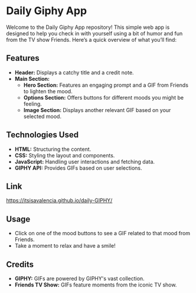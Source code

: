 # Daily Giphy App

Welcome to the Daily Giphy App repository! This simple web app is designed to help you check in with yourself using a bit of humor and fun from the TV show Friends. Here’s a quick overview of what you’ll find:

## Features
- **Header:** Displays a catchy title and a credit note.
- **Main Section:**
  - **Hero Section:** Features an engaging prompt and a GIF from Friends to lighten the mood.
  - **Options Section:** Offers buttons for different moods you might be feeling.
  - **Image Section:** Displays another relevant GIF based on your selected mood.

## Technologies Used
- **HTML:** Structuring the content.
- **CSS:** Styling the layout and components.
- **JavaScript:** Handling user interactions and fetching data.
- **GIPHY API:** Provides GIFs based on user selections.

## Link
https://itsisavalencia.github.io/daily-GIPHY/
 
## Usage
- Click on one of the mood buttons to see a GIF related to that mood from Friends.
- Take a moment to relax and have a smile!

## Credits
- **GIPHY:** GIFs are powered by GIPHY's vast collection.
- **Friends TV Show:** GIFs feature moments from the iconic TV show.
